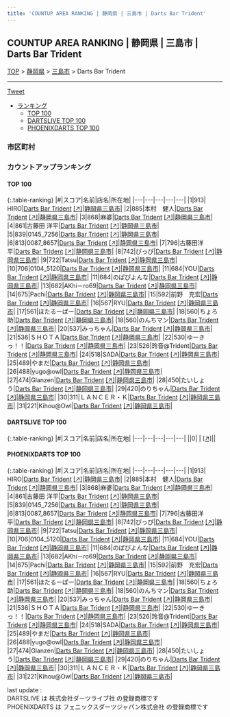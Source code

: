 ```yaml
---
title: 'COUNTUP AREA RANKING | 静岡県 | 三島市 | Darts Bar Trident'
---
```

## COUNTUP AREA RANKING | 静岡県 | 三島市 | Darts Bar Trident

[TOP](/darts/rank/) > [静岡県](/darts/rank/静岡県/) > [三島市](/darts/rank/静岡県/三島市/) > Darts Bar Trident

___

<a href="https://twitter.com/share?ref_src=twsrc%5Etfw" data-text="COUNTUP AREA RANKING | 静岡県三島市Darts Bar Trident" class="twitter-share-button" data-hashtags="DARTSLIVE,PHOENIXDARTS,darts,ダーツ" data-show-count="false">Tweet</a>

* [ランキング](#カウントアップランキング)
    * [TOP 100](#top-100)
    * [DARTSLIVE TOP 100](#dartslive-top-100)
    * [PHOENIXDARTS TOP 100](#phoenixdarts-top-100)

### 市区町村

<ul>

</ul>

### カウントアップランキング

#### TOP 100



{:.table-ranking}
|#|スコア|名前|店名|所在地|
|---|---|---|---|---|
|1|913|<span class="rank-name-pd"> HIRO</span>|<a href="/darts/rank/shops/81349.html">Darts Bar Trident</a> <a href="https://vs.phoenixdarts.com/jp/shop/shopDetailInfo/s_81349?s_seq=81349">[↗]</a>|<a href="/darts/rank/静岡県/三島市">静岡県三島市</a>|
|2|885|<span class="rank-name-pd">本村　健人</span>|<a href="/darts/rank/shops/81349.html">Darts Bar Trident</a> <a href="https://vs.phoenixdarts.com/jp/shop/shopDetailInfo/s_81349?s_seq=81349">[↗]</a>|<a href="/darts/rank/静岡県/三島市">静岡県三島市</a>|
|3|868|<span class="rank-name-pd">麻婆</span>|<a href="/darts/rank/shops/81349.html">Darts Bar Trident</a> <a href="https://vs.phoenixdarts.com/jp/shop/shopDetailInfo/s_81349?s_seq=81349">[↗]</a>|<a href="/darts/rank/静岡県/三島市">静岡県三島市</a>|
|4|861|<span class="rank-name-pd"><span class="pro-icon-pd"></span>古藤田 洋平</span>|<a href="/darts/rank/shops/81349.html">Darts Bar Trident</a> <a href="https://vs.phoenixdarts.com/jp/shop/shopDetailInfo/s_81349?s_seq=81349">[↗]</a>|<a href="/darts/rank/静岡県/三島市">静岡県三島市</a>|
|5|839|<span class="rank-name-pd">0145_7256</span>|<a href="/darts/rank/shops/81349.html">Darts Bar Trident</a> <a href="https://vs.phoenixdarts.com/jp/shop/shopDetailInfo/s_81349?s_seq=81349">[↗]</a>|<a href="/darts/rank/静岡県/三島市">静岡県三島市</a>|
|6|813|<span class="rank-name-pd">0087_8657</span>|<a href="/darts/rank/shops/81349.html">Darts Bar Trident</a> <a href="https://vs.phoenixdarts.com/jp/shop/shopDetailInfo/s_81349?s_seq=81349">[↗]</a>|<a href="/darts/rank/静岡県/三島市">静岡県三島市</a>|
|7|796|<span class="rank-name-pd">古藤田洋平</span>|<a href="/darts/rank/shops/81349.html">Darts Bar Trident</a> <a href="https://vs.phoenixdarts.com/jp/shop/shopDetailInfo/s_81349?s_seq=81349">[↗]</a>|<a href="/darts/rank/静岡県/三島市">静岡県三島市</a>|
|8|742|<span class="rank-name-pd">ぴっぴ</span>|<a href="/darts/rank/shops/81349.html">Darts Bar Trident</a> <a href="https://vs.phoenixdarts.com/jp/shop/shopDetailInfo/s_81349?s_seq=81349">[↗]</a>|<a href="/darts/rank/静岡県/三島市">静岡県三島市</a>|
|9|722|<span class="rank-name-pd">Tatsu</span>|<a href="/darts/rank/shops/81349.html">Darts Bar Trident</a> <a href="https://vs.phoenixdarts.com/jp/shop/shopDetailInfo/s_81349?s_seq=81349">[↗]</a>|<a href="/darts/rank/静岡県/三島市">静岡県三島市</a>|
|10|706|<span class="rank-name-pd">0104_5120</span>|<a href="/darts/rank/shops/81349.html">Darts Bar Trident</a> <a href="https://vs.phoenixdarts.com/jp/shop/shopDetailInfo/s_81349?s_seq=81349">[↗]</a>|<a href="/darts/rank/静岡県/三島市">静岡県三島市</a>|
|11|684|<span class="rank-name-pd">YOU</span>|<a href="/darts/rank/shops/81349.html">Darts Bar Trident</a> <a href="https://vs.phoenixdarts.com/jp/shop/shopDetailInfo/s_81349?s_seq=81349">[↗]</a>|<a href="/darts/rank/静岡県/三島市">静岡県三島市</a>|
|11|684|<span class="rank-name-pd">のぱぴよんな</span>|<a href="/darts/rank/shops/81349.html">Darts Bar Trident</a> <a href="https://vs.phoenixdarts.com/jp/shop/shopDetailInfo/s_81349?s_seq=81349">[↗]</a>|<a href="/darts/rank/静岡県/三島市">静岡県三島市</a>|
|13|682|<span class="rank-name-pd">AKhi－ro69</span>|<a href="/darts/rank/shops/81349.html">Darts Bar Trident</a> <a href="https://vs.phoenixdarts.com/jp/shop/shopDetailInfo/s_81349?s_seq=81349">[↗]</a>|<a href="/darts/rank/静岡県/三島市">静岡県三島市</a>|
|14|675|<span class="rank-name-pd">Pachi</span>|<a href="/darts/rank/shops/81349.html">Darts Bar Trident</a> <a href="https://vs.phoenixdarts.com/jp/shop/shopDetailInfo/s_81349?s_seq=81349">[↗]</a>|<a href="/darts/rank/静岡県/三島市">静岡県三島市</a>|
|15|592|<span class="rank-name-pd">前野　充宏</span>|<a href="/darts/rank/shops/81349.html">Darts Bar Trident</a> <a href="https://vs.phoenixdarts.com/jp/shop/shopDetailInfo/s_81349?s_seq=81349">[↗]</a>|<a href="/darts/rank/静岡県/三島市">静岡県三島市</a>|
|16|567|<span class="rank-name-pd">RYU</span>|<a href="/darts/rank/shops/81349.html">Darts Bar Trident</a> <a href="https://vs.phoenixdarts.com/jp/shop/shopDetailInfo/s_81349?s_seq=81349">[↗]</a>|<a href="/darts/rank/静岡県/三島市">静岡県三島市</a>|
|17|561|<span class="rank-name-pd">ほたるーぱー</span>|<a href="/darts/rank/shops/81349.html">Darts Bar Trident</a> <a href="https://vs.phoenixdarts.com/jp/shop/shopDetailInfo/s_81349?s_seq=81349">[↗]</a>|<a href="/darts/rank/静岡県/三島市">静岡県三島市</a>|
|18|560|<span class="rank-name-pd">ちょろ助</span>|<a href="/darts/rank/shops/81349.html">Darts Bar Trident</a> <a href="https://vs.phoenixdarts.com/jp/shop/shopDetailInfo/s_81349?s_seq=81349">[↗]</a>|<a href="/darts/rank/静岡県/三島市">静岡県三島市</a>|
|18|560|<span class="rank-name-pd">のんちマン</span>|<a href="/darts/rank/shops/81349.html">Darts Bar Trident</a> <a href="https://vs.phoenixdarts.com/jp/shop/shopDetailInfo/s_81349?s_seq=81349">[↗]</a>|<a href="/darts/rank/静岡県/三島市">静岡県三島市</a>|
|20|537|<span class="rank-name-pd">みっちゃん</span>|<a href="/darts/rank/shops/81349.html">Darts Bar Trident</a> <a href="https://vs.phoenixdarts.com/jp/shop/shopDetailInfo/s_81349?s_seq=81349">[↗]</a>|<a href="/darts/rank/静岡県/三島市">静岡県三島市</a>|
|21|536|<span class="rank-name-pd">ＳＨＯＴＡ</span>|<a href="/darts/rank/shops/81349.html">Darts Bar Trident</a> <a href="https://vs.phoenixdarts.com/jp/shop/shopDetailInfo/s_81349?s_seq=81349">[↗]</a>|<a href="/darts/rank/静岡県/三島市">静岡県三島市</a>|
|22|530|<span class="rank-name-pd">ゆーきっ！！</span>|<a href="/darts/rank/shops/81349.html">Darts Bar Trident</a> <a href="https://vs.phoenixdarts.com/jp/shop/shopDetailInfo/s_81349?s_seq=81349">[↗]</a>|<a href="/darts/rank/静岡県/三島市">静岡県三島市</a>|
|23|526|<span class="rank-name-pd">玲音@Trident</span>|<a href="/darts/rank/shops/81349.html">Darts Bar Trident</a> <a href="https://vs.phoenixdarts.com/jp/shop/shopDetailInfo/s_81349?s_seq=81349">[↗]</a>|<a href="/darts/rank/静岡県/三島市">静岡県三島市</a>|
|24|518|<span class="rank-name-pd">SADA</span>|<a href="/darts/rank/shops/81349.html">Darts Bar Trident</a> <a href="https://vs.phoenixdarts.com/jp/shop/shopDetailInfo/s_81349?s_seq=81349">[↗]</a>|<a href="/darts/rank/静岡県/三島市">静岡県三島市</a>|
|25|489|<span class="rank-name-pd">やまだ</span>|<a href="/darts/rank/shops/81349.html">Darts Bar Trident</a> <a href="https://vs.phoenixdarts.com/jp/shop/shopDetailInfo/s_81349?s_seq=81349">[↗]</a>|<a href="/darts/rank/静岡県/三島市">静岡県三島市</a>|
|26|488|<span class="rank-name-pd">yugo@owl</span>|<a href="/darts/rank/shops/81349.html">Darts Bar Trident</a> <a href="https://vs.phoenixdarts.com/jp/shop/shopDetailInfo/s_81349?s_seq=81349">[↗]</a>|<a href="/darts/rank/静岡県/三島市">静岡県三島市</a>|
|27|474|<span class="rank-name-pd">Glanzen</span>|<a href="/darts/rank/shops/81349.html">Darts Bar Trident</a> <a href="https://vs.phoenixdarts.com/jp/shop/shopDetailInfo/s_81349?s_seq=81349">[↗]</a>|<a href="/darts/rank/静岡県/三島市">静岡県三島市</a>|
|28|450|<span class="rank-name-pd">たいしょう</span>|<a href="/darts/rank/shops/81349.html">Darts Bar Trident</a> <a href="https://vs.phoenixdarts.com/jp/shop/shopDetailInfo/s_81349?s_seq=81349">[↗]</a>|<a href="/darts/rank/静岡県/三島市">静岡県三島市</a>|
|29|420|<span class="rank-name-pd">のりちゃん</span>|<a href="/darts/rank/shops/81349.html">Darts Bar Trident</a> <a href="https://vs.phoenixdarts.com/jp/shop/shopDetailInfo/s_81349?s_seq=81349">[↗]</a>|<a href="/darts/rank/静岡県/三島市">静岡県三島市</a>|
|30|311|<span class="rank-name-pd">ＬＡＮＣＥＲ・Ｋ</span>|<a href="/darts/rank/shops/81349.html">Darts Bar Trident</a> <a href="https://vs.phoenixdarts.com/jp/shop/shopDetailInfo/s_81349?s_seq=81349">[↗]</a>|<a href="/darts/rank/静岡県/三島市">静岡県三島市</a>|
|31|221|<span class="rank-name-pd">Kihou@Owl</span>|<a href="/darts/rank/shops/81349.html">Darts Bar Trident</a> <a href="https://vs.phoenixdarts.com/jp/shop/shopDetailInfo/s_81349?s_seq=81349">[↗]</a>|<a href="/darts/rank/静岡県/三島市">静岡県三島市</a>|


#### DARTSLIVE TOP 100



{:.table-ranking}
|#|スコア|名前|店名|所在地|
|---|---|---|---|---|
||0|<span class="rank-name-dl"> </span>|<a href="/darts/rank/shops/.html"></a> <a href="">[↗]</a>|<a href="/darts/rank//"></a>|


#### PHOENIXDARTS TOP 100



{:.table-ranking}
|#|スコア|名前|店名|所在地|
|---|---|---|---|---|
|1|913|<span class="rank-name-pd"> HIRO</span>|<a href="/darts/rank/shops/81349.html">Darts Bar Trident</a> <a href="https://vs.phoenixdarts.com/jp/shop/shopDetailInfo/s_81349?s_seq=81349">[↗]</a>|<a href="/darts/rank/静岡県/三島市">静岡県三島市</a>|
|2|885|<span class="rank-name-pd">本村　健人</span>|<a href="/darts/rank/shops/81349.html">Darts Bar Trident</a> <a href="https://vs.phoenixdarts.com/jp/shop/shopDetailInfo/s_81349?s_seq=81349">[↗]</a>|<a href="/darts/rank/静岡県/三島市">静岡県三島市</a>|
|3|868|<span class="rank-name-pd">麻婆</span>|<a href="/darts/rank/shops/81349.html">Darts Bar Trident</a> <a href="https://vs.phoenixdarts.com/jp/shop/shopDetailInfo/s_81349?s_seq=81349">[↗]</a>|<a href="/darts/rank/静岡県/三島市">静岡県三島市</a>|
|4|861|<span class="rank-name-pd"><span class="pro-icon-pd"></span>古藤田 洋平</span>|<a href="/darts/rank/shops/81349.html">Darts Bar Trident</a> <a href="https://vs.phoenixdarts.com/jp/shop/shopDetailInfo/s_81349?s_seq=81349">[↗]</a>|<a href="/darts/rank/静岡県/三島市">静岡県三島市</a>|
|5|839|<span class="rank-name-pd">0145_7256</span>|<a href="/darts/rank/shops/81349.html">Darts Bar Trident</a> <a href="https://vs.phoenixdarts.com/jp/shop/shopDetailInfo/s_81349?s_seq=81349">[↗]</a>|<a href="/darts/rank/静岡県/三島市">静岡県三島市</a>|
|6|813|<span class="rank-name-pd">0087_8657</span>|<a href="/darts/rank/shops/81349.html">Darts Bar Trident</a> <a href="https://vs.phoenixdarts.com/jp/shop/shopDetailInfo/s_81349?s_seq=81349">[↗]</a>|<a href="/darts/rank/静岡県/三島市">静岡県三島市</a>|
|7|796|<span class="rank-name-pd">古藤田洋平</span>|<a href="/darts/rank/shops/81349.html">Darts Bar Trident</a> <a href="https://vs.phoenixdarts.com/jp/shop/shopDetailInfo/s_81349?s_seq=81349">[↗]</a>|<a href="/darts/rank/静岡県/三島市">静岡県三島市</a>|
|8|742|<span class="rank-name-pd">ぴっぴ</span>|<a href="/darts/rank/shops/81349.html">Darts Bar Trident</a> <a href="https://vs.phoenixdarts.com/jp/shop/shopDetailInfo/s_81349?s_seq=81349">[↗]</a>|<a href="/darts/rank/静岡県/三島市">静岡県三島市</a>|
|9|722|<span class="rank-name-pd">Tatsu</span>|<a href="/darts/rank/shops/81349.html">Darts Bar Trident</a> <a href="https://vs.phoenixdarts.com/jp/shop/shopDetailInfo/s_81349?s_seq=81349">[↗]</a>|<a href="/darts/rank/静岡県/三島市">静岡県三島市</a>|
|10|706|<span class="rank-name-pd">0104_5120</span>|<a href="/darts/rank/shops/81349.html">Darts Bar Trident</a> <a href="https://vs.phoenixdarts.com/jp/shop/shopDetailInfo/s_81349?s_seq=81349">[↗]</a>|<a href="/darts/rank/静岡県/三島市">静岡県三島市</a>|
|11|684|<span class="rank-name-pd">YOU</span>|<a href="/darts/rank/shops/81349.html">Darts Bar Trident</a> <a href="https://vs.phoenixdarts.com/jp/shop/shopDetailInfo/s_81349?s_seq=81349">[↗]</a>|<a href="/darts/rank/静岡県/三島市">静岡県三島市</a>|
|11|684|<span class="rank-name-pd">のぱぴよんな</span>|<a href="/darts/rank/shops/81349.html">Darts Bar Trident</a> <a href="https://vs.phoenixdarts.com/jp/shop/shopDetailInfo/s_81349?s_seq=81349">[↗]</a>|<a href="/darts/rank/静岡県/三島市">静岡県三島市</a>|
|13|682|<span class="rank-name-pd">AKhi－ro69</span>|<a href="/darts/rank/shops/81349.html">Darts Bar Trident</a> <a href="https://vs.phoenixdarts.com/jp/shop/shopDetailInfo/s_81349?s_seq=81349">[↗]</a>|<a href="/darts/rank/静岡県/三島市">静岡県三島市</a>|
|14|675|<span class="rank-name-pd">Pachi</span>|<a href="/darts/rank/shops/81349.html">Darts Bar Trident</a> <a href="https://vs.phoenixdarts.com/jp/shop/shopDetailInfo/s_81349?s_seq=81349">[↗]</a>|<a href="/darts/rank/静岡県/三島市">静岡県三島市</a>|
|15|592|<span class="rank-name-pd">前野　充宏</span>|<a href="/darts/rank/shops/81349.html">Darts Bar Trident</a> <a href="https://vs.phoenixdarts.com/jp/shop/shopDetailInfo/s_81349?s_seq=81349">[↗]</a>|<a href="/darts/rank/静岡県/三島市">静岡県三島市</a>|
|16|567|<span class="rank-name-pd">RYU</span>|<a href="/darts/rank/shops/81349.html">Darts Bar Trident</a> <a href="https://vs.phoenixdarts.com/jp/shop/shopDetailInfo/s_81349?s_seq=81349">[↗]</a>|<a href="/darts/rank/静岡県/三島市">静岡県三島市</a>|
|17|561|<span class="rank-name-pd">ほたるーぱー</span>|<a href="/darts/rank/shops/81349.html">Darts Bar Trident</a> <a href="https://vs.phoenixdarts.com/jp/shop/shopDetailInfo/s_81349?s_seq=81349">[↗]</a>|<a href="/darts/rank/静岡県/三島市">静岡県三島市</a>|
|18|560|<span class="rank-name-pd">ちょろ助</span>|<a href="/darts/rank/shops/81349.html">Darts Bar Trident</a> <a href="https://vs.phoenixdarts.com/jp/shop/shopDetailInfo/s_81349?s_seq=81349">[↗]</a>|<a href="/darts/rank/静岡県/三島市">静岡県三島市</a>|
|18|560|<span class="rank-name-pd">のんちマン</span>|<a href="/darts/rank/shops/81349.html">Darts Bar Trident</a> <a href="https://vs.phoenixdarts.com/jp/shop/shopDetailInfo/s_81349?s_seq=81349">[↗]</a>|<a href="/darts/rank/静岡県/三島市">静岡県三島市</a>|
|20|537|<span class="rank-name-pd">みっちゃん</span>|<a href="/darts/rank/shops/81349.html">Darts Bar Trident</a> <a href="https://vs.phoenixdarts.com/jp/shop/shopDetailInfo/s_81349?s_seq=81349">[↗]</a>|<a href="/darts/rank/静岡県/三島市">静岡県三島市</a>|
|21|536|<span class="rank-name-pd">ＳＨＯＴＡ</span>|<a href="/darts/rank/shops/81349.html">Darts Bar Trident</a> <a href="https://vs.phoenixdarts.com/jp/shop/shopDetailInfo/s_81349?s_seq=81349">[↗]</a>|<a href="/darts/rank/静岡県/三島市">静岡県三島市</a>|
|22|530|<span class="rank-name-pd">ゆーきっ！！</span>|<a href="/darts/rank/shops/81349.html">Darts Bar Trident</a> <a href="https://vs.phoenixdarts.com/jp/shop/shopDetailInfo/s_81349?s_seq=81349">[↗]</a>|<a href="/darts/rank/静岡県/三島市">静岡県三島市</a>|
|23|526|<span class="rank-name-pd">玲音@Trident</span>|<a href="/darts/rank/shops/81349.html">Darts Bar Trident</a> <a href="https://vs.phoenixdarts.com/jp/shop/shopDetailInfo/s_81349?s_seq=81349">[↗]</a>|<a href="/darts/rank/静岡県/三島市">静岡県三島市</a>|
|24|518|<span class="rank-name-pd">SADA</span>|<a href="/darts/rank/shops/81349.html">Darts Bar Trident</a> <a href="https://vs.phoenixdarts.com/jp/shop/shopDetailInfo/s_81349?s_seq=81349">[↗]</a>|<a href="/darts/rank/静岡県/三島市">静岡県三島市</a>|
|25|489|<span class="rank-name-pd">やまだ</span>|<a href="/darts/rank/shops/81349.html">Darts Bar Trident</a> <a href="https://vs.phoenixdarts.com/jp/shop/shopDetailInfo/s_81349?s_seq=81349">[↗]</a>|<a href="/darts/rank/静岡県/三島市">静岡県三島市</a>|
|26|488|<span class="rank-name-pd">yugo@owl</span>|<a href="/darts/rank/shops/81349.html">Darts Bar Trident</a> <a href="https://vs.phoenixdarts.com/jp/shop/shopDetailInfo/s_81349?s_seq=81349">[↗]</a>|<a href="/darts/rank/静岡県/三島市">静岡県三島市</a>|
|27|474|<span class="rank-name-pd">Glanzen</span>|<a href="/darts/rank/shops/81349.html">Darts Bar Trident</a> <a href="https://vs.phoenixdarts.com/jp/shop/shopDetailInfo/s_81349?s_seq=81349">[↗]</a>|<a href="/darts/rank/静岡県/三島市">静岡県三島市</a>|
|28|450|<span class="rank-name-pd">たいしょう</span>|<a href="/darts/rank/shops/81349.html">Darts Bar Trident</a> <a href="https://vs.phoenixdarts.com/jp/shop/shopDetailInfo/s_81349?s_seq=81349">[↗]</a>|<a href="/darts/rank/静岡県/三島市">静岡県三島市</a>|
|29|420|<span class="rank-name-pd">のりちゃん</span>|<a href="/darts/rank/shops/81349.html">Darts Bar Trident</a> <a href="https://vs.phoenixdarts.com/jp/shop/shopDetailInfo/s_81349?s_seq=81349">[↗]</a>|<a href="/darts/rank/静岡県/三島市">静岡県三島市</a>|
|30|311|<span class="rank-name-pd">ＬＡＮＣＥＲ・Ｋ</span>|<a href="/darts/rank/shops/81349.html">Darts Bar Trident</a> <a href="https://vs.phoenixdarts.com/jp/shop/shopDetailInfo/s_81349?s_seq=81349">[↗]</a>|<a href="/darts/rank/静岡県/三島市">静岡県三島市</a>|
|31|221|<span class="rank-name-pd">Kihou@Owl</span>|<a href="/darts/rank/shops/81349.html">Darts Bar Trident</a> <a href="https://vs.phoenixdarts.com/jp/shop/shopDetailInfo/s_81349?s_seq=81349">[↗]</a>|<a href="/darts/rank/静岡県/三島市">静岡県三島市</a>|


<div class="footer border-top border-gray-light mt-5 pt-3 text-right text-gray">
    last update : <span style="font-weight: italic" id="foot_last_modified"></span><br />
    DARTSLIVE は 株式会社ダーツライブ社 の登録商標です<br />
    PHOENIXDARTS は フェニックスダーツジャパン株式会社 の登録商標です<br />
</div>

<script src="https://cdnjs.cloudflare.com/ajax/libs/jquery.tablesorter/2.31.3/js/jquery.tablesorter.min.js" integrity="sha512-qzgd5cYSZcosqpzpn7zF2ZId8f/8CHmFKZ8j7mU4OUXTNRd5g+ZHBPsgKEwoqxCtdQvExE5LprwwPAgoicguNg==" crossorigin="anonymous" referrerpolicy="no-referrer"></script>
<link rel="stylesheet" href="https://cdnjs.cloudflare.com/ajax/libs/jquery.tablesorter/2.31.3/css/theme.default.min.css" integrity="sha512-wghhOJkjQX0Lh3NSWvNKeZ0ZpNn+SPVXX1Qyc9OCaogADktxrBiBdKGDoqVUOyhStvMBmJQ8ZdMHiR3wuEq8+w==" crossorigin="anonymous" referrerpolicy="no-referrer" />
<script>
$(function() {
    $(".table-ranking").tablesorter({sortList:[[0, 0]]});
    $("#foot_last_modified").text(formatDate(new Date(document.lastModified), 'yyyy-MM-dd HH:mm:ss'));
});
</script>

<script async src="https://platform.twitter.com/widgets.js" charset="utf-8"></script>